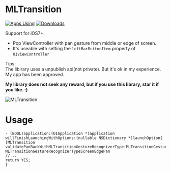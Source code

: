 MLTransition
============

[![Apps Using](https://img.shields.io/badge/Apps%20Using-%3E2,035-28B9FE.svg)](http://cocoapods.org/pods/MLTransition)
[![Downloads](https://img.shields.io/badge/Total%20Downloads-%3E20,113-28B9FE.svg)](http://cocoapods.org/pods/MLTransition)

Support for iOS7+.  

- Pop ViewController with pan gesture from middle or edge of screen.   
- It's useable with setting the `leftBarButtonItem` property of `UIViewController`    
   
Tips:    
The libirary uses a unpublish api(not private). But it's ok in my experience. My app has been approved.
     
**My library does not seek any reward,
but if you use this library, star it if you like. :)**

![MLTransition](https://raw.githubusercontent.com/molon/MLTransition/master/MLTransition.gif)


# Usage  

```
- (BOOL)application:(UIApplication *)application willFinishLaunchingWithOptions:(nullable NSDictionary *)launchOption{
[MLTransition validatePanBackWithMLTransitionGestureRecognizerType:MLTransitionGestureRecognizerTypePan];//or MLTransitionGestureRecognizerTypeScreenEdgePan
//...
return YES;
}

```    

